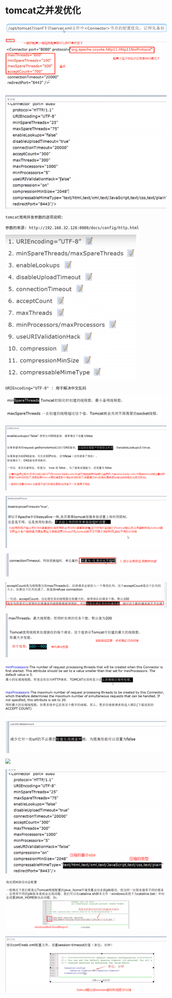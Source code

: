 #  tomcat之并发优化

![](../pics/并发优化要修改的配置文件.png)

![](../pics/tomcat参数-标准版配置.png)

![](../pics/tomcat参数-复杂版配置.png)

    tomcat常用并发参数的逐项说明:

    参数的来源: http://192.168.32.128:8080/docs/config/http.html

![](../pics/tomcat常用并发配置列表.png)

    URIEncoding="UTF-8" : 用于解决中文乱码

![](../pics/最大最小空闲线程数.png)    

![](../pics/enableLookups说明.png)

![](../pics/disableUploadTimeout.png)

![](../pics/connectionTimeout说明.png)

![](../pics/acceptCount说明.png)

![](../pics/maxThreads说明.png)

![](../pics/minProcessors和maxProcessors说明.png)

![](../pics/useURIValidationHack说明.png)

![](../pics/compression说.png)

![](../pics/compressionMimeType说明.png)

![](../pics/指定tomcat使用的jdk的版本.png)

![](../pics/tomcat的默认session超时配置.png)